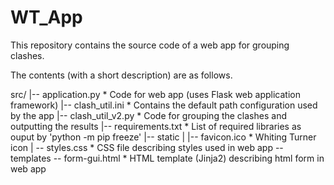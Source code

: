 # WT_App

This repository contains the source code of a web app for grouping clashes.

The contents (with a short description) are as follows.

src/
|-- application.py      * Code for web app (uses Flask web application framework)
|-- clash_util.ini      * Contains the default path configuration used by the app
|-- clash_util_v2.py    * Code for grouping the clashes and outputting the results
|-- requirements.txt    * List of required libraries as ouput by 'python -m pip freeze'
|-- static
|   |-- favicon.ico     * Whiting Turner icon
|   \-- styles.css      * CSS file describing styles used in web app
\-- templates
    \-- form-gui.html   * HTML template (Jinja2) describing html form in web app
